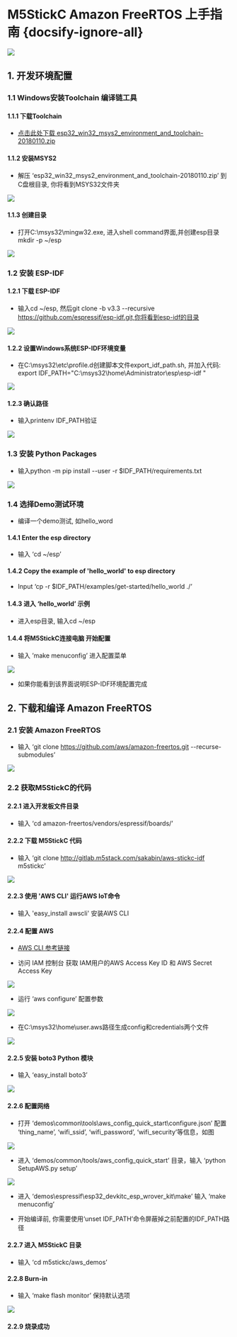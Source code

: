 # M5StickC Amazon FreeRTOS 上手指南 {docsify-ignore-all}

<img src="assets/img/getting_started_pics/m5stickc/m5stickc_06.png">

## 1. 开发环境配置

### 1.1 Windows安装Toolchain 编译链工具

#### 1.1.1 下载Toolchain

- [点击此处下载 esp32_win32_msys2_environment_and_toolchain-20180110.zip](https://dl.espressif.com/dl/esp32_win32_msys2_environment_and_toolchain-20180110.zip)

####  1.1.2 安装MSYS2

- 解压 ‘esp32_win32_msys2_environment_and_toolchain-20180110.zip’ 到C盘根目录, 你将看到MSYS32文件夹

<img src="assets/img/getting_started_pics/m5stickc/stickc_aws01.png">

#### 1.1.3 创建目录

- 打开C:\msys32\mingw32.exe, 进入shell command界面,并创建esp目录 mkdir -p ~/esp

<img src="assets/img/getting_started_pics/m5stickc/stickc_aws02.png">

### 1.2 安装 ESP-IDF

#### 1.2.1 下载 ESP-IDF

- 输入cd ~/esp, 然后git clone -b v3.3 --recursive https://github.com/espressif/esp-idf.git,你将看到esp-idf的目录

<img src="assets/img/getting_started_pics/m5stickc/stickc_aws03.png">

#### 1.2.2 设置Windows系统ESP-IDF环境变量

- 在C:\msys32\etc\profile.d创建脚本文件export_idf_path.sh, 并加入代码: export IDF_PATH="C:\msys32\home\Administrator\esp\esp-idf "


<img src="assets/img/getting_started_pics/m5stickc/stickc_aws04.png">


#### 1.2.3 确认路径

- 输入printenv IDF_PATH验证

<img src="assets/img/getting_started_pics/m5stickc/stickc_aws05.png">

### 1.3 安装 Python Packages

- 输入python -m pip install --user -r $IDF_PATH/requirements.txt

<img src="assets/img/getting_started_pics/m5stickc/stickc_aws06.png">

### 1.4 选择Demo测试环境

- 编译一个demo测试, 如hello_word

#### 1.4.1 Enter the esp directory

- 输入 ‘cd ~/esp’

#### 1.4.2 Copy the example of 'hello_world' to esp directory

- Input ‘cp -r $IDF_PATH/examples/get-started/hello_world ./’

#### 1.4.3 进入 ‘hello_world’ 示例

- 进入esp目录, 输入cd ~/esp

#### 1.4.4 将M5StickC连接电脑 开始配置

- 输入 ’make menuconfig’ 进入配置菜单

<img src="assets/img/getting_started_pics/m5stickc/stickc_aws07.png">

- 如果你能看到该界面说明ESP-IDF环境配置完成

## 2. 下载和编译 Amazon FreeRTOS

### 2.1 安装 Amazon FreeRTOS

- 输入 ‘git clone https://github.com/aws/amazon-freertos.git --recurse-submodules’

<img src="assets/img/getting_started_pics/m5stickc/stickc_aws08.png">

### 2.2 获取M5StickC的代码

#### 2.2.1 进入开发板文件目录

- 输入 ‘cd amazon-freertos/vendors/espressif/boards/’

#### 2.2.2 下载 M5StickC 代码

- 输入 ‘git clone http://gitlab.m5stack.com/sakabin/aws-stickc-idf m5stickc’

<img src="assets/img/getting_started_pics/m5stickc/stickc_aws09.png">

#### 2.2.3 使用 'AWS CLI' 运行AWS IoT命令

- 输入 'easy_install awscli' 安装AWS CLI

#### 2.2.4 配置 AWS

* [AWS CLI 参考链接](https://docs.aws.amazon.com/freertos/latest/userguide/freertos-account-and-permissions.html)

- 访问 IAM 控制台 获取 IAM用户的AWS Access Key ID 和 AWS Secret Access Key 

<img src="assets/img/getting_started_pics/m5stickc/stickc_aws10.png">

- 运行 ‘aws configure’ 配置参数

<img src="assets/img/getting_started_pics/m5stickc/stickc_aws11.png">

- 在C:\msys32\home\user\.aws路径生成config和credentials两个文件

<img src="assets/img/getting_started_pics/m5stickc/stickc_aws12.png">

#### 2.2.5 安装 boto3 Python 模块

- 输入 ‘easy_install boto3’

<img src="assets/img/getting_started_pics/m5stickc/stickc_aws13.png">

#### 2.2.6 配置网络

- 打开 ‘demos\common\tools\aws_config_quick_start\configure.json’ 配置 ‘thing_name’, ‘wifi_ssid’, ‘wifi_password’, ‘wifi_security’等信息，如图

<img src="assets/img/getting_started_pics/m5stickc/stickc_aws14.png">

- 进入 ‘demos/common/tools/aws_config_quick_start’ 目录，输入 ‘python SetupAWS.py setup’

<img src="assets/img/getting_started_pics/m5stickc/stickc_aws15.png">

- 进入 ‘demos\espressif\esp32_devkitc_esp_wrover_kit\make’ 输入 ‘make menuconfig’

- 开始编译前, 你需要使用‘unset IDF_PATH’命令屏蔽掉之前配置的IDF_PATH路径

#### 2.2.7 进入 M5StickC 目录

- 输入 ‘cd m5stickc/aws_demos’

#### 2.2.8 Burn-in

- 输入 ‘make flash monitor’ 保持默认选项

<img src="assets/img/getting_started_pics/m5stickc/stickc_aws16.png">

#### 2.2.9 烧录成功

